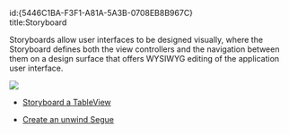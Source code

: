 id:{5446C1BA-F3F1-A81A-5A3B-0708EB8B967C}  
title:Storyboard  

Storyboards allow user interfaces to be designed visually, where the
Storyboard defines both the view controllers and the navigation between them on
a design surface that offers WYSIWYG editing of the application user
interface.

 [ ![](Images/BackgroundColour.png)](Images/BackgroundColour.png)

-   [Storyboard a TableView](/recipes/ios/general/storyboard/storyboard_a_tableview) 


-   [Create an unwind Segue](/recipes/ios/general/storyboard/unwind_segue)